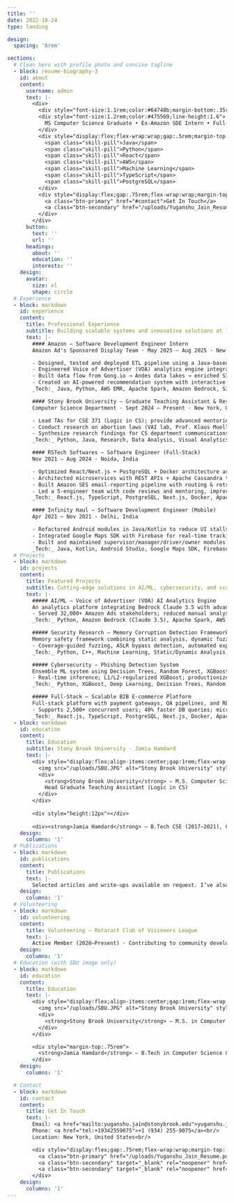```yaml
---
title: ''
date: 2022-10-24
type: landing

design:
  spacing: '6rem'

sections:
  # Clean hero with profile photo and concise tagline
  - block: resume-biography-3
    id: about
    content:
      username: admin
      text: |-
        <div>
          <div style="font-size:1.1rem;color:#64748b;margin-bottom:.35rem">Software Development Engineer</div>
          <div style="font-size:1.2rem;color:#475569;line-height:1.6">
            MS Computer Science Graduate • Ex-Amazon SDE Intern • Full‑Stack Developer specializing in AI/ML, Cloud Technologies, and Scalable Systems
          </div>
          <div style="display:flex;flex-wrap:wrap;gap:.5rem;margin-top:1rem">
            <span class="skill-pill">Java</span>
            <span class="skill-pill">Python</span>
            <span class="skill-pill">React</span>
            <span class="skill-pill">AWS</span>
            <span class="skill-pill">Machine Learning</span>
            <span class="skill-pill">TypeScript</span>
            <span class="skill-pill">PostgreSQL</span>
          </div>
          <div style="display:flex;gap:.75rem;flex-wrap:wrap;margin-top:1rem">
            <a class="btn-primary" href="#contact">Get In Touch</a>
            <a class="btn-secondary" href="/uploads/Yuganshu_Jain_Resume.pdf">Download CV</a>
          </div>
        </div>
      button:
        text: ''
        url: ''
      headings:
        about: ''
        education: ''
        interests: ''
    design:
      avatar:
        size: xl
        shape: circle
  # Experience
  - block: markdown
    id: experience
    content:
      title: Professional Experience
      subtitle: Building scalable systems and innovative solutions at leading tech companies
      text: |-
        #### Amazon — Software Development Engineer Intern
        Amazon Ad's Sponsored Display Team · May 2025 – Aug 2025 · New York City, United States

        - Designed, tested and deployed ETL pipeline using a Java-based Amber orchestrator to run daily jobs on EMR (Apache Spark), processing 1,000+ hours/day of advertiser call transcripts.
        - Engineered Voice of Advertiser (VOA) analytics engine integrating Amazon Bedrock Claude 3.5 Haiku with advanced prompt engineering, achieving 97% extraction accuracy across 10 business insight categories.
        - Built data flow from Gong.io → Andes data lakes → enriched S3 insights, leveraging Spark RDD/DataFrame pipelines with Lambda, Athena, and Glue, achieving 100% data completeness with ~2s query latency.
        - Created an AI-powered recommendation system with interactive Streamlit dashboard and Bedrock-integrated chatbot serving 32,000+ Amazon Ads stakeholders, enabling 10x faster data-driven decisions.
        _Tech:_ Java, Python, AWS EMR, Apache Spark, Amazon Bedrock, S3, Lambda, Athena, Glue, Streamlit

        #### Stony Brook University — Graduate Teaching Assistant & Research Content Writer
        Computer Science Department · Sept 2024 – Present · New York, United States

        - Lead TAs for CSE 371 (Logic in CS); provide advanced mentoring in Python and Java for 200+ students.
        - Conduct research on abortion laws (VAI lab, Prof. Klaus Mueller) with multi-dimensional policy datasets and visual analytics tools.
        - Synthesize research findings for CS department communications; published 25+ articles on Stony Brook CS News.
        _Tech:_ Python, Java, Research, Data Analysis, Visual Analytics, Technical Writing

        #### RSTech Softwares — Software Engineer (Full‑Stack)
        Nov 2021 – Aug 2024 · Noida, India

        - Optimized React/Next.js + PostgreSQL + Docker architecture achieving 52% reduction in page load times (caching, code‑splitting).
        - Architected microservices with REST APIs + Apache Cassandra to support 2,500+ concurrent users; reduced DB query time by 40%.
        - Built Amazon SES email‑reporting pipeline with routing & retries to resolve 344 issues and boost SLA adherence.
        - Led a 5‑engineer team with code reviews and mentoring, improving system reliability by 25%.
        _Tech:_ React.js, TypeScript, PostgreSQL, Next.js, Docker, Apache Cassandra, REST APIs, Amazon SES

        #### Infinity Haul — Software Development Engineer (Mobile)
        Apr 2021 – Nov 2021 · Delhi, India

        - Refactored Android modules in Java/Kotlin to reduce UI stalls and improve responsiveness by 40%.
        - Integrated Google Maps SDK with Firebase for real‑time tracking, lowering delivery times by 20%.
        - Built and maintained supervisor/manager/driver/owner modules in Android Studio; optimized SQLite and XML queries for 40% faster app loads.
        _Tech:_ Java, Kotlin, Android Studio, Google Maps SDK, Firebase, SQLite, XML
  # Projects
  - block: markdown
    id: projects
    content:
      title: Featured Projects
      subtitle: Cutting-edge solutions in AI/ML, cybersecurity, and scalable systems
      text: |-
        ##### AI/ML — Voice of Advertiser (VOA) AI Analytics Engine
        An analytics platform integrating Bedrock Claude 3.5 with advanced prompt engineering. Processes 1,000+ hours/day of advertiser call transcripts with 97% extraction accuracy across 10 business insight categories.
        - Served 32,000+ Amazon Ads stakeholders; reduced manual analysis from 45 minutes to 2 minutes per call; 10x faster decisions; 18% improvement in advertiser cost‑per‑click.
        _Tech:_ Python, Amazon Bedrock (Claude 3.5), Apache Spark, AWS EMR, S3, Lambda, Streamlit

        ##### Security Research — Memory Corruption Detection Framework
        Memory safety framework combining static analysis, dynamic fuzzing, and ML to detect buffer overflows, heap corruption, and ROP chains across 10,000+ binaries.
        - Coverage‑guided fuzzing, ASLR bypass detection, automated exploit scaffolds; integrations with AddressSanitizer and Valgrind.
        _Tech:_ Python, C++, Machine Learning, Static/Dynamic Analysis, AddressSanitizer

        ##### Cybersecurity — Phishing Detection System
        Ensemble ML system using Decision Trees, Random Forest, XGBoost, and DNNs trained on 100K+ URL samples. Achieved 20% improvement in phishing detection accuracy with real‑time inference.
        - Real‑time inference; L1/L2‑regularized XGBoost; productionized APIs.
        _Tech:_ Python, XGBoost, Deep Learning, Decision Trees, Random Forest, scikit‑learn

        ##### Full‑Stack — Scalable B2B E‑commerce Platform
        Full‑stack platform with payment gateways, QA pipelines, and RESTful orchestration. Reduced transaction errors by 30% and improved reliability by 25%.
        - Supports 2,500+ concurrent users; 40% faster DB queries; microservices on Apache Cassandra.
        _Tech:_ React.js, TypeScript, PostgreSQL, Next.js, Docker, Apache Cassandra, REST APIs
  - block: markdown
    id: education
    content:
      title: Education
      subtitle: Stony Brook University · Jamia Hamdard
      text: |-
        <div style="display:flex;align-items:center;gap:1rem;flex-wrap:wrap">
          <img src="/uploads/SBU.JPG" alt="Stony Brook University" style="height:72px;border-radius:12px;border:1px solid rgba(148,163,184,.35)"/>
          <div>
            <strong>Stony Brook University</strong> — M.S. Computer Science (2024–2026)<br/>
            Head Graduate Teaching Assistant (Logic in CS)
          </div>
        </div>
        
        <div style="height:12px"></div>
        
        <div><strong>Jamia Hamdard</strong> — B.Tech CSE (2017–2021), CGPA 9.6/10</div>
    design:
      columns: '1'
  # Publications
  - block: markdown
    id: publications
    content:
      title: Publications
      text: |-
        Selected articles and write‑ups available on request. I’ve also written 25+ articles for Stony Brook CS News.
    design:
      columns: '1'
  # Volunteering
  - block: markdown
    id: volunteering
    content:
      title: Volunteering — Rotaract Club of Visioners League
      text: |-
        Active Member (2020–Present) · Contributing to community development via technology education and social impact initiatives. Organized/led technical workshops and international seminars; reached 1000+ people across 10+ events.
    design:
      columns: '1'
  # Education (with SBU image only)
  - block: markdown
    id: education
    content:
      title: Education
      text: |-
        <div style="display:flex;align-items:center;gap:1rem;flex-wrap:wrap">
          <img src="/uploads/SBU.JPG" alt="Stony Brook University" style="height:64px;border-radius:8px;border:1px solid rgba(148,163,184,.35)"/>
          <div>
            <strong>Stony Brook University</strong> — M.S. in Computer Science (Aug 2024 – May 2026), Graduate Teaching Assistant — Logic in Computer Science. Coursework: Data Science, Data Visualization, Computer Systems Security, Logic in CS, HCI.
          </div>
        </div>

        <div style="margin-top:.75rem">
          <strong>Jamia Hamdard</strong> — B.Tech in Computer Science & Engineering (Jul 2017 – May 2021), GPA 9.6/10. Coursework: Advanced DBMS, Distributed Systems, Advanced Computer Architecture, Advanced Java, OS Lab, Compiler Design Lab, Web Technology, Data Warehousing & Mining, Big Data.
        </div>
    design:
      columns: '1'

  # Contact
  - block: markdown
    id: contact
    content:
      title: Get In Touch
      text: |-
        Email: <a href="mailto:yuganshu.jain@stonybrook.edu">yuganshu.jain@stonybrook.edu</a><br/>
        Phone: <a href="tel:+19342559075">+1 (934) 255-9075</a><br/>
        Location: New York, United States<br/>

        <div style="display:flex;gap:.75rem;flex-wrap:wrap;margin-top:.75rem">
          <a class="btn-primary" href="/uploads/Yuganshu_Jain_Resume.pdf">Download CV</a>
          <a class="btn-secondary" target="_blank" rel="noopener" href="https://github.com/yuganshu007">GitHub</a>
          <a class="btn-secondary" target="_blank" rel="noopener" href="https://www.linkedin.com/in/yuganshu-jain-6047b6165/">LinkedIn</a>
        </div>
    design:
      columns: '1'
---
```

